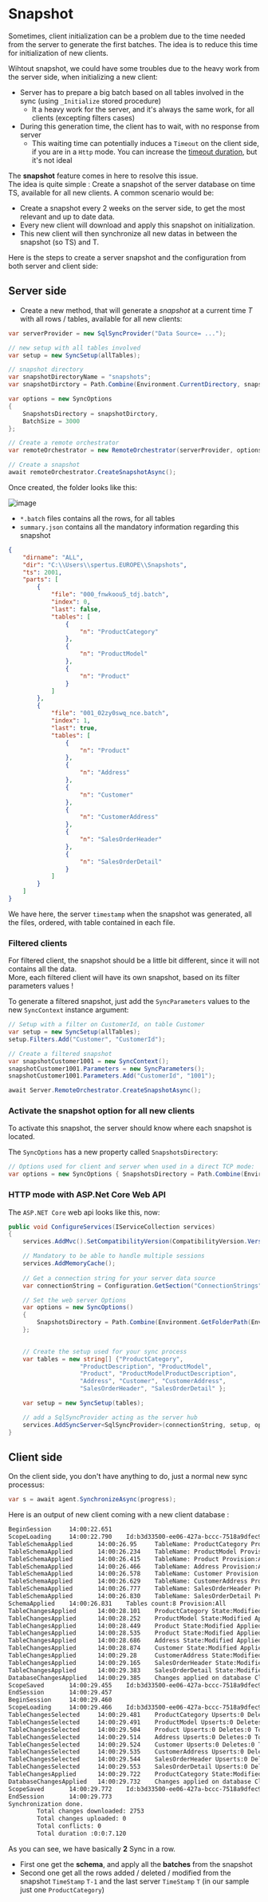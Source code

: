 # Snapshot

Sometimes, client initialization can be a problem due to the time needed from the server to generate the first batches.
The idea is to reduce this time for initialization of new clients.

Wihtout snapshot, we could have some troubles due to the heavy work from the server side, when initializing a new client:
- Server has to prepare a big batch based on all tables involved in the sync (using `_Initialize` stored procedure)
  - It a heavy work for the server, and it's always the same work, for all clients (excepting filters cases)
- During this generation time, the client has to wait, with no response from server
  - This waiting time can potentially induces a `Timeout` on the client side, if you are in a `Http` mode. You can increase the [timeout duration](https://mimetis.github.io/Dotmim.Sync/Timeout), but it's not ideal


The **snapshot** feature comes in here to resolve this issue.   
The idea is quite simple : Create a snapshot of the server database on time TS, available for all new clients.
A common scenario would be:
- Create a snapshot every 2 weeks on the server side, to get the most relevant and up to date data.
- Every new client will download and apply this snapshot on initialization.
- This new client will then synchronize all new datas in between the snapshot (so TS) and T.

Here is the steps to create a server snapshot and the configuration from both server and client side:

## Server side

- Create a new method, that will generate a *snapshot* at a current time *T* with all rows / tables, available for all new clients:

``` csharp
var serverProvider = new SqlSyncProvider("Data Source= ...");

// new setup with all tables involved
var setup = new SyncSetup(allTables);

// snapshot directory
var snapshotDirectoryName = "snapshots";
var snapshotDirctory = Path.Combine(Environment.CurrentDirectory, snapshotDirctoryName);

var options = new SyncOptions
{
    SnapshotsDirectory = snapshotDirctory,
    BatchSize = 3000
};

// Create a remote orchestrator
var remoteOrchestrator = new RemoteOrchestrator(serverProvider, options, setup);

// Create a snapshot
await remoteOrchestrator.CreateSnapshotAsync();


```
Once created, the folder looks like this:

![image](https://user-images.githubusercontent.com/4592555/73745385-311c0900-4753-11ea-98d1-915df4bd2b9c.png)

- `*.batch` files contains all the rows, for all tables
- `summary.json` contains all the mandatory information regarding this snapshot

``` json
{
    "dirname": "ALL",
    "dir": "C:\\Users\\spertus.EUROPE\\Snapshots",
    "ts": 2001,
    "parts": [
        {
            "file": "000_fnwkoou5_tdj.batch",
            "index": 0,
            "last": false,
            "tables": [
                {
                    "n": "ProductCategory"
                },
                {
                    "n": "ProductModel"
                },
                {
                    "n": "Product"
                }
            ]
        },
        {
            "file": "001_02zy0swq_nce.batch",
            "index": 1,
            "last": true,
            "tables": [
                {
                    "n": "Product"
                },
                {
                    "n": "Address"
                },
                {
                    "n": "Customer"
                },
                {
                    "n": "CustomerAddress"
                },
                {
                    "n": "SalesOrderHeader"
                },
                {
                    "n": "SalesOrderDetail"
                }
            ]
        }
    ]
}
```
We have here, the server `timestamp` when the snapshot was generated, all the files, ordered, with table contained in each file.

### Filtered clients

For filtered client, the snapshot should be a little bit different, since it will not contains all the data.  
More, each filtered client will have its own snapshot, based on its filter parameters values  !

To generate a filtered snapshot, just add the `SyncParameters` values to the new `SyncContext` instance argument:
``` csharp
// Setup with a filter on CustomerId, on table Customer
var setup = new SyncSetup(allTables);
setup.Filters.Add("Customer", "CustomerId");

// Create a filtered snapshot
var snapshotCustomer1001 = new SyncContext();
snapshotCustomer1001.Parameters = new SyncParameters();
snapshotCustomer1001.Parameters.Add("CustomerId", "1001");

await Server.RemoteOrchestrator.CreateSnapshotAsync();

```

### Activate the snapshot option for all new clients

To activate this snapshot, the server should know where each snapshot is located.   

The `SyncOptions` has a new property called `SnapshotsDirectory`:
``` csharp
// Options used for client and server when used in a direct TCP mode:
var options = new SyncOptions { SnapshotsDirectory = Path.Combine(Environment.GetFolderPath(Environment.SpecialFolder.UserProfile), "Snapshots") };
```

### HTTP mode with ASP.Net Core Web API

The `ASP.NET Core` web api looks like this, now:

``` csharp
public void ConfigureServices(IServiceCollection services)
{
    services.AddMvc().SetCompatibilityVersion(CompatibilityVersion.Version_2_2);

    // Mandatory to be able to handle multiple sessions
    services.AddMemoryCache();
           
    // Get a connection string for your server data source
    var connectionString = Configuration.GetSection("ConnectionStrings")["DefaultConnection"];

    // Set the web server Options
    var options = new SyncOptions()
    {
        SnapshotsDirectory = Path.Combine(Environment.GetFolderPath(Environment.SpecialFolder.UserProfile), "Snapshots")
    };
        

    // Create the setup used for your sync process
    var tables = new string[] {"ProductCategory",
                    "ProductDescription", "ProductModel",
                    "Product", "ProductModelProductDescription",
                    "Address", "Customer", "CustomerAddress",
                    "SalesOrderHeader", "SalesOrderDetail" };

    var setup = new SyncSetup(tables);

    // add a SqlSyncProvider acting as the server hub
    services.AddSyncServer<SqlSyncProvider>(connectionString, setup, options);
}
```


## Client side

On the client side, you don't have anything to do, just a normal new sync processus:

``` csharp
var s = await agent.SynchronizeAsync(progress);
```
Here is an output of new client coming with a new client database :

``` bash
BeginSession     14:00:22.651
ScopeLoading     14:00:22.790    Id:b3d33500-ee06-427a-bccc-7518a9dfec93 LastSync: LastSyncDuration:0
TableSchemaApplied       14:00:26.95     TableName: ProductCategory Provision:All
TableSchemaApplied       14:00:26.234    TableName: ProductModel Provision:All
TableSchemaApplied       14:00:26.415    TableName: Product Provision:All
TableSchemaApplied       14:00:26.466    TableName: Address Provision:All
TableSchemaApplied       14:00:26.578    TableName: Customer Provision:All
TableSchemaApplied       14:00:26.629    TableName: CustomerAddress Provision:All
TableSchemaApplied       14:00:26.777    TableName: SalesOrderHeader Provision:All
TableSchemaApplied       14:00:26.830    TableName: SalesOrderDetail Provision:All
SchemaApplied    14:00:26.831    Tables count:8 Provision:All
TableChangesApplied      14:00:28.101    ProductCategory State:Modified Applied:41 Failed:0
TableChangesApplied      14:00:28.252    ProductModel State:Modified Applied:128 Failed:0
TableChangesApplied      14:00:28.449    Product State:Modified Applied:201 Failed:0
TableChangesApplied      14:00:28.535    Product State:Modified Applied:295 Failed:0
TableChangesApplied      14:00:28.686    Address State:Modified Applied:450 Failed:0
TableChangesApplied      14:00:28.874    Customer State:Modified Applied:847 Failed:0
TableChangesApplied      14:00:29.28     CustomerAddress State:Modified Applied:417 Failed:0
TableChangesApplied      14:00:29.165    SalesOrderHeader State:Modified Applied:32 Failed:0
TableChangesApplied      14:00:29.383    SalesOrderDetail State:Modified Applied:542 Failed:0
DatabaseChangesApplied   14:00:29.385    Changes applied on database Client: Applied: 2752 Failed: 0
ScopeSaved       14:00:29.455    Id:b3d33500-ee06-427a-bccc-7518a9dfec93 LastSync:04/02/2020 13:00:29 LastSyncDuration:68091840
EndSession       14:00:29.457
BeginSession     14:00:29.460
ScopeLoading     14:00:29.466    Id:b3d33500-ee06-427a-bccc-7518a9dfec93 LastSync:04/02/2020 13:00:29 LastSyncDuration:68091840
TableChangesSelected     14:00:29.481    ProductCategory Upserts:0 Deletes:0 TotalChanges:0
TableChangesSelected     14:00:29.491    ProductModel Upserts:0 Deletes:0 TotalChanges:0
TableChangesSelected     14:00:29.504    Product Upserts:0 Deletes:0 TotalChanges:0
TableChangesSelected     14:00:29.514    Address Upserts:0 Deletes:0 TotalChanges:0
TableChangesSelected     14:00:29.524    Customer Upserts:0 Deletes:0 TotalChanges:0
TableChangesSelected     14:00:29.535    CustomerAddress Upserts:0 Deletes:0 TotalChanges:0
TableChangesSelected     14:00:29.544    SalesOrderHeader Upserts:0 Deletes:0 TotalChanges:0
TableChangesSelected     14:00:29.553    SalesOrderDetail Upserts:0 Deletes:0 TotalChanges:0
TableChangesApplied      14:00:29.722    ProductCategory State:Modified Applied:1 Failed:0
DatabaseChangesApplied   14:00:29.732    Changes applied on database Client: Applied: 1 Failed: 0
ScopeSaved       14:00:29.772    Id:b3d33500-ee06-427a-bccc-7518a9dfec93 LastSync:04/02/2020 13:00:29 LastSyncDuration:71205855
EndSession       14:00:29.773
Synchronization done.
        Total changes downloaded: 2753
        Total changes uploaded: 0
        Total conflicts: 0
        Total duration :0:0:7.120
```
As you can see, we have basically **2** Sync in a row.

- First one get the **schema**, and apply all the **batches** from the snapshot
- Second one get all the rows added / deleted / modified from the snapshot `TimeStamp` `T-1` and the last server `TimeStamp` `T` (in our sample just one `ProductCategory`)



